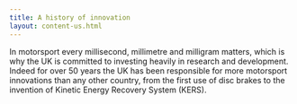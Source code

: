 ```yaml
---
title: A history of innovation
layout: content-us.html
---
```


In motorsport every millisecond, millimetre and milligram matters, which is why the UK is committed to investing heavily in research and development. Indeed for over 50 years the UK has been responsible for more motorsport innovations than any other country, from the first use of disc brakes to the invention of Kinetic Energy Recovery System (KERS). 